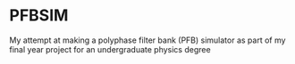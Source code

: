 # PFBSIM
My attempt at making a polyphase filter bank (PFB) simulator as part of my final year project for an undergraduate physics degree
